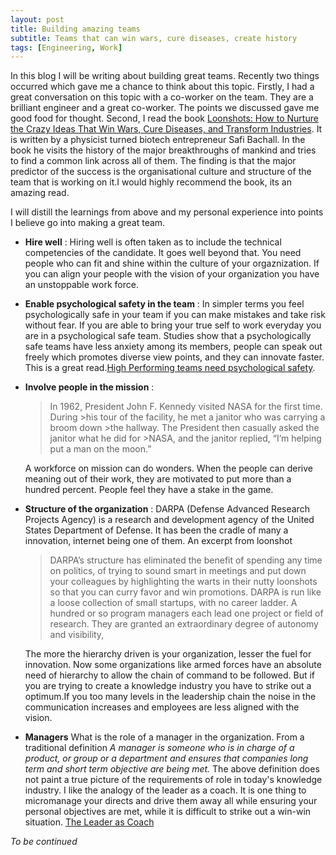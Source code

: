 ```yaml
---
layout: post
title: Building amazing teams
subtitle: Teams that can win wars, cure diseases, create history
tags: [Engineering, Work]
---
```

In this blog I will be writing about building great teams. Recently two things occurred which gave me a chance to think about this topic. Firstly, I had a great conversation on this topic with a co-worker on the team. They are a brilliant engineer and a great co-worker. The points we discussed gave me good food for thought.
Second, I read the book [Loonshots: How to Nurture the Crazy Ideas That Win Wars, Cure Diseases, and Transform Industries](https://www.goodreads.com/book/show/39863447-loonshots). It is written by a physicist turned biotech entrepreneur Safi Bachall. In the book he visits the history of the major breakthroughs of mankind and tries to find a common link across all of them. The finding is that the major predictor of the success is the organisational culture and structure of the team that is working on it.I would highly recommend the book, its an amazing read.

I will distill the learnings from above and my personal experience into points I believe go into making a great team.

- **Hire well** :
  Hiring well is often taken as to include the technical competencies of the candidate. It goes well beyond that. You need people who can fit and shine within the culture of your orgaznization. If you can align your people with the vision of your organization you have an unstoppable work force.

- **Enable psychological safety in the team** :
  In simpler terms you feel psychologically safe in your team if you can make mistakes and take risk without fear. If you are able to bring your true self to work everyday you are in a psychological safe team. Studies show that a psychologically safe teams have less anxiety among its members, people can speak out freely which promotes diverse view points, and they can innovate faster.
  This is a great read.[High Performing teams need psychological safety](https://hbr.org/2017/08/high-performing-teams-need-psychological-safety-heres-how-to-create-it).

- **Involve people in the mission** :  
  > In 1962, President John F. Kennedy visited NASA for the first time. During >his tour of the facility, he met a janitor who was carrying a broom down >the hallway. The President then casually asked the janitor what he did for >NASA, and the janitor replied, “I’m helping put a man on the moon.”

  A workforce on mission can do wonders. When the people can derive meaning out of their work, they are motivated to put more than a hundred percent. People feel they have a stake in the game.

- **Structure of the organization** :
  DARPA (Defense Advanced Research Projects Agency) is a research and development agency of the United States Department of Defense. It has been the cradle of many a innovation, internet being one of them. An excerpt from loonshot
  >DARPA’s structure has eliminated the benefit of spending any time on politics, of trying to sound smart in meetings and put down your colleagues by highlighting the warts in their nutty loonshots so that you can curry favor and win promotions.
  DARPA is run like a loose collection of small startups, with no career ladder. A hundred or so program managers each lead one project or field of research. They are granted an extraordinary degree of autonomy and visibility,

  The more the hierarchy driven is your organization, lesser the fuel for innovation. Now some organizations like armed forces have an absolute need of hierarchy to allow the chain of command to be followed. But if you are trying to create a knowledge industry you have to strike out a optimum.If you too many levels in the leadership chain the noise in the communication increases and employees are less aligned with the vision.

- **Managers**
  What is the role of a manager in the organization. From a traditional definition *A manager is someone who is  in charge of a product, or group or a department and ensures that companies long term and short term objective are being met.*
  The above definition does not paint a true picture of the requirements of role in today's knowledge industry. I like the analogy of the leader as a coach. It is one thing to micromanage your directs and drive them away all while ensuring your personal objectives are met, while it is difficult to strike out a win-win situation.
  [The Leader as Coach](https://hbr.org/2019/11/the-leader-as-coach)

*To be continued*
